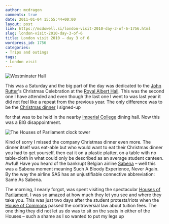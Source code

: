 ```yaml
---
author: mcdragon
comments: true
date: 2011-01-04 15:55:44+00:00
layout: post
link: https://mcdowell.si/london-visit-2010-day-3-of-6-1756.html
slug: london-visit-2010-day-3-of-6
title: London visit 2010 – day 3 of 6
wordpress_id: 1756
categories:
- Trips and outings
tags:
- London visit
---
```


![](https://img.mcdowell.si/2011/01/Westminster_Hall-1.jpg "Westminster Hall")

This was a Saturday and the big part of the day was dedicated to the [John Rutter](https://en.wikipedia.org/wiki/John_Rutter)'s Christmas Celebration at the [Royal Albert Hall](https://en.wikipedia.org/wiki/Royal_Albert_Hall). This was the second one I have attended and even though the last one I went to was last year it did not feel like a repeat from the previous year. The only difference was to be the [Christmas dinner](https://en.wikipedia.org/wiki/Christmas_dinner) I signed-up

for that was to be held in the nearby [Imperial College](https://en.wikipedia.org/wiki/Imperial_College_London) dining hall. Now this was a BIG disappointment.

![](https://img.mcdowell.si/2011/01/clock_tower-1.jpg "The Houses of Parliament clock tower")

Kind of sorry I missed the company Christmas dinner even more. The dinner itself was eat-able but who would want to eat their Christmas dinner you had to get yourself, then eat it on a plastic platter, on a table with no table-cloth in what could only be described as an average student canteen. Awful! Have you heard of the bankrupt Belgian airline [Sabena](https://en.wikipedia.org/wiki/Sabena) – well this was a Sabena moment meaning Such A Bloody Experience, Never Again. By the way the airline SAS has an unjustifiable connective abbreviation: Same As Sabena.

The morning, I nearly forgot, was spent visiting the spectacular [Houses of Parliament](https://en.wikipedia.org/wiki/Palace_of_Westminster). I was so amazed at how much they let you see and where they take you. This was just two days after the student protests/riots when the [House of Commons](https://en.wikipedia.org/wiki/House_of_Commons_of_the_United_Kingdom) passed the controversial law about tuition fees. The one thing they did not let us do was to sit on the seats in either of the Houses – such a shame as I so wanted to put my legs up
